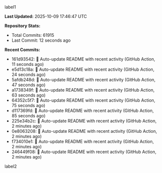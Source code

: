 
label1 
<!-- ACTIVITY_START -->
**Last Updated:** 2025-10-09 17:46:47 UTC

**Repository Stats:**
- Total Commits: 61915
- Last Commit: 12 seconds ago

**Recent Commits:**
- 161d93542: 🤖 Auto-update README with recent activity (GitHub Action, 11 seconds ago)
- e5d13c18a: 🤖 Auto-update README with recent activity (GitHub Action, 24 seconds ago)
- 5afdb248d: 🤖 Auto-update README with recent activity (GitHub Action, 47 seconds ago)
- a1738349f: 🤖 Auto-update README with recent activity (GitHub Action, 63 seconds ago)
- 64352c5f7: 🤖 Auto-update README with recent activity (GitHub Action, 75 seconds ago)
- d117369fd: 🤖 Auto-update README with recent activity (GitHub Action, 85 seconds ago)
- 225e34b2c: 🤖 Auto-update README with recent activity (GitHub Action, 2 minutes ago)
- 0e8063208: 🤖 Auto-update README with recent activity (GitHub Action, 2 minutes ago)
- f734010e1: 🤖 Auto-update README with recent activity (GitHub Action, 2 minutes ago)
- 246449f08: 🤖 Auto-update README with recent activity (GitHub Action, 2 minutes ago)
<!-- ACTIVITY_END -->

label2
